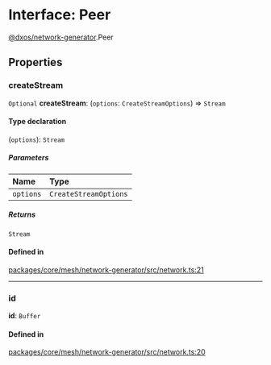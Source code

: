# Interface: Peer

[@dxos/network-generator](../modules/dxos_network_generator.md).Peer

## Properties

### createStream

 `Optional` **createStream**: (`options`: `CreateStreamOptions`) => `Stream`

#### Type declaration

(`options`): `Stream`

##### Parameters

| Name | Type |
| :------ | :------ |
| `options` | `CreateStreamOptions` |

##### Returns

`Stream`

#### Defined in

[packages/core/mesh/network-generator/src/network.ts:21](https://github.com/dxos/dxos/blob/main/packages/core/mesh/network-generator/src/network.ts#L21)

___

### id

 **id**: `Buffer`

#### Defined in

[packages/core/mesh/network-generator/src/network.ts:20](https://github.com/dxos/dxos/blob/main/packages/core/mesh/network-generator/src/network.ts#L20)
